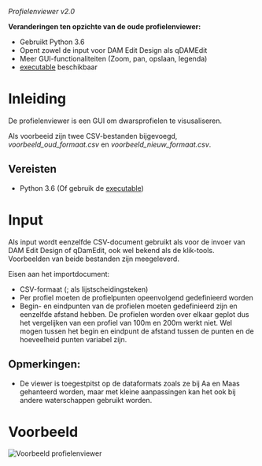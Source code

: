 *Profielenviewer v2.0*

**Veranderingen ten opzichte van de oude profielenviewer:**
* Gebruikt Python 3.6
* Opent zowel de input voor DAM Edit Design als qDAMEdit
* Meer GUI-functionaliteiten (Zoom, pan, opslaan, legenda)
* [executable](https://github.com/kkpdata/Datatools/releases/tag/Profielenviewer) beschikbaar

# Inleiding
De profielenviewer is een GUI om dwarsprofielen te visusaliseren. 

Als voorbeeid zijn twee CSV-bestanden bijgevoegd, *voorbeeld_oud_formaat.csv* en *voorbeeld_nieuw_formaat.csv*.
 
## Vereisten
* Python 3.6 (Of gebruik de [executable](https://github.com/kkpdata/Datatools/releases/tag/Profielenviewer))

# Input
Als input wordt eenzelfde CSV-document gebruikt als voor de invoer van DAM Edit Design of qDamEdit, ook wel bekend als de klik-tools. Voorbeelden van beide bestanden zijn meegeleverd.

Eisen aan het importdocument:
* CSV-formaat (; als lijstscheidingsteken)
* Per profiel moeten de profielpunten opeenvolgend gedefinieerd worden
* Begin- en eindpunten van de profielen moeten gedefinieerd zijn en eenzelfde afstand hebben. De profielen worden over elkaar geplot dus het vergelijken van een profiel van 100m en 200m werkt niet. Wel mogen tussen het begin en eindpunt de afstand tussen de punten en de hoeveelheid punten variabel zijn.

## Opmerkingen:
* De viewer is toegestpitst op de dataformats zoals ze bij Aa en Maas gehanteerd worden, maar met kleine aanpassingen kan het ook bij andere waterschappen gebruikt worden.

# Voorbeeld
![Voorbeeld profielenviewer](https://github.com/kkpdata/Datatools/blob/master/Scripts-aaenmaas-thijs/Profielenviewer%202/voorbeeld.png "Profielenviewer")
